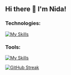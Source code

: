 ## Hi there 👋 I'm Nida!

### Technologies:
[![My Skills](https://skillicons.dev/icons?i=java,spring,html,css,bootstrap,mysql,postgres,&theme=light)](https://skillicons.dev)

### Tools:
[![My Skills](https://skillicons.dev/icons?i=idea,postman,vscode&theme=light)](https://skillicons.dev)


[![GitHub Streak](https://streak-stats.demolab.com?user=nidaonder&theme=rising-sun&hide_border=true&date_format=j%20M%5B%20Y%5D)](https://git.io/streak-stats) 

<!--
![](http://github-profile-summary-cards.vercel.app/api/cards/repos-per-language?username=nidaonder&theme=aura_dark)

[![Anurag's GitHub stats](https://github-readme-stats.vercel.app/api?username=nidaonder)](https://github.com/anuraghazra/github-readme-stats)

**nidaonder/nidaonder** is a ✨ _special_ ✨ repository because its `README.md` (this file) appears on your GitHub profile.

Here are some ideas to get you started:

- 🔭 I’m currently working on ...
- 🌱 I’m currently learning ...
- 👯 I’m looking to collaborate on ...
- 🤔 I’m looking for help with ...
- 💬 Ask me about ...
- 📫 How to reach me: ...
- 😄 Pronouns: ...
- ⚡ Fun fact: ...
-->
